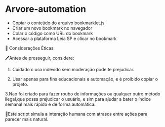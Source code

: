 # Arvore-automation
  
   - Copiar o conteúdo do arquivo bookmarklet.js
   - Criar um novo bookmark no navegador
   - Colar o código como URL do bookmark
   - Acessar a plataforma Leia SP e clicar no bookmark

🧾 Considerações Éticas

🖊Antes de prosseguir, considere:
1. Cuidado o uso indevido sem moderação pode te prejudicar.
 
2. Usar apenas para fins educacionais e automação,  e é proibido copiar o projeto.
   
3.Nao foi criado para fazer roubo de informações ou qualquer outro método ilegal,que possa prejudicar o usuário, e sim para ajudar a bater o índice semanal mais rápido e de forma automática.

📜Este script simula a interação humana com atrasos entre ações para parecer mais natural.
